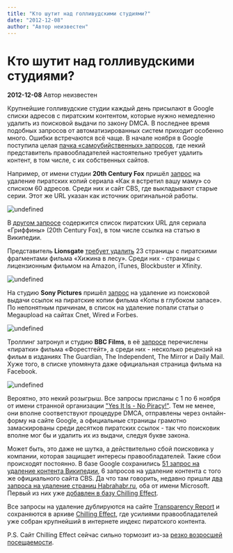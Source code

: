 ```yaml
---
title: "Кто шутит над голливудскими студиями?"
date: "2012-12-08"
author: "Автор неизвестен"
---
```


# Кто шутит над голливудскими студиями?

**2012-12-08** Автор неизвестен

Крупнейшие голливудские студии каждый день присылают в Google списки адресов с пиратским контентом, которые нужно немедленно удалить из поисковой выдачи по закону DMCA. В последнее время подобных запросов от автоматизированных систем приходит особенно много. Ошибки встречаются всё чаще. В начале ноября в Google поступила целая [пачка «самоубийственных» запросов](https://torrentfreak.com/movie-studios-ask-google-to-censor-their-own-films-facebook-and-wikipedia-121203/), где некий представитель правообладателей настоятельно требует удалить контент, в том числе, с их собственных сайтов.

Например, от имени студии **20th Century Fox** пришёл [запрос](http://www.chillingeffects.org/notice.cgi?sID=672302) на удаление пиратских копий сериала «Как я встретил вашу маму» со списком 60 адресов. Среди них и сайт CBS, где выкладывают старые серии. Этот же URL указан как источник оригинальной работы.

![undefined](http://habrastorage.org/storage2/6aa/589/ab6/6aa589ab6ef96f104760e0d2e50b7812.png)

В [другом запросе](http://www.chillingeffects.org/notice.cgi?sID=668475) содержится список пиратских URL для сериала «Гриффины» (20th Century Fox), в том числе ссылка на статью в Википедии.

Представитель **Lionsgate** [требует удалить](https://www.chillingeffects.org/notice.cgi?sID=668502) 23 страницы с пиратскими фрагментами фильма «Хижина в лесу». Среди них - страницы с лицензионным фильмом на Amazon, iTunes, Blockbuster и Xfinity.

![undefined](http://habrastorage.org/storage2/2df/28c/f62/2df28cf62b8843bac4985f05b2e64f51.png)

На студию **Sony Pictures** пришёл [запрос](http://www.chillingeffects.org/notice.cgi?sID=672306) на удаление из поисковой выдачи ссылок на пиратские копии фильма «Копы в глубоком запасе». По непонятным причинам, в список на удаление попали статьи о Megaupload на сайтах Cnet, Wired и Forbes.

![undefined](http://habrastorage.org/storage2/c22/a89/58f/c22a8958fad6f2a37b3fd52b1d44f45f.png)

Троллинг затронул и студию **BBC Films**, в её [запросе](http://www.chillingeffects.org/notice.cgi?sID=668516) перечислены «пиратки» фильма «Форестгейт», а среди них - несколько рецензий на фильм в изданиях The Guardian, The Independent, The Mirror и Daily Mail. Хуже того, в списке упомянута даже официальная страница фильма на Facebook.

![undefined](http://habrastorage.org/storage2/740/c31/1ae/740c311aef98684c498b487a301b1bfb.png)

Вероятно, это некий розыгрыш. Все запросы присланы с 1 по 6 ноября от имени странной организации ["Yes It Is - No Piracy!"](https://www.google.com/transparencyreport/removals/copyright/reporters/13562/Yes-It-Is-No-Piracy!/). Тем не менее, они вполне соответствуют процедуре DMCA, отправлены через онлайн-форму на сайте Google, а официальные страницы грамотно замаскированы среди десятков пиратских ссылок - так что поисковик вполне мог бы и удалить их из выдачи, следуя букве закона.

Может быть, это даже не шутка, а действительно сбой поисковика у компании, которая защищает интересы правообладателей. Такие сбои происходят постоянно. В базе Google сохранились [51 запрос на удаление контента Википедии](https://www.google.com/transparencyreport/removals/copyright/domains/wikipedia.org/), 6 запросов на удаление контента с того же официального сайта CBS. Да что там говорить, недавно пришли [два запроса на удаление страниц Habrahabr.ru](https://www.google.com/transparencyreport/removals/copyright/domains/habrahabr.ru/), оба от имени Microsoft. Первый из них уже [добавлен в базу Chilling Effect](https://www.chillingeffects.org/notice.cgi?sID=690300).

Все запросы на удаление дублируются на сайте [Transparency Report](http://www.google.com/transparencyreport/removals/copyright/) и сохраняются в архиве [Chilling Effect](http://chillingeffects.org/), где усилиями правообладателей уже собран крупнейший в интернете индекс пиратского контента.

P.S. Сайт Chilling Effect сейчас сильно тормозит из-за [резко возросшей посещаемости](https://www.chillingeffects.org/weather.cgi?WeatherID=685).